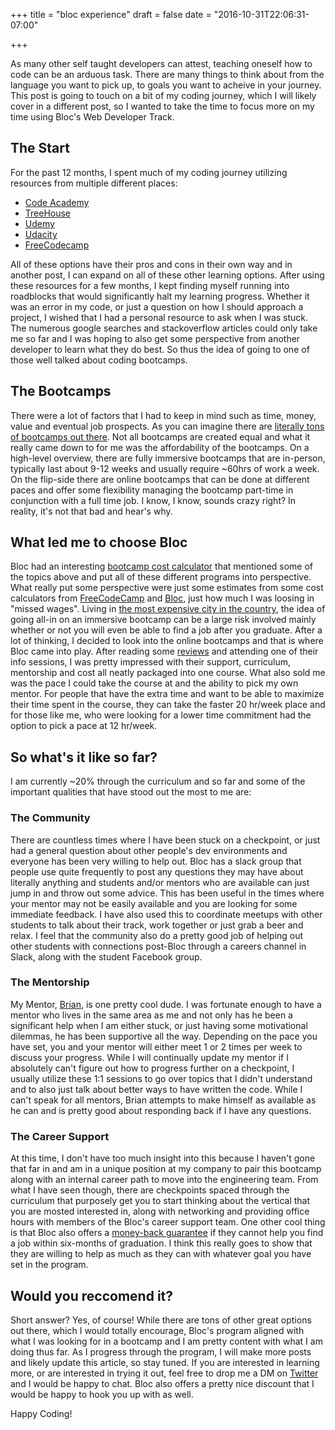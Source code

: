 +++
title = "bloc experience"
draft = false
date = "2016-10-31T22:06:31-07:00"

+++

As many other self taught developers can attest, teaching oneself how to code can be an arduous task. There are many things to think about from the language you want to pick up, to goals you want to acheive in your journey. This post is going to touch on a bit of my coding journey, which I will likely cover in a different post, so I wanted to take the time to focus more on my time using Bloc's Web Developer Track.  

## The Start
For the past 12 months, I spent much of my coding journey utilizing resources from multiple different places: 

* [Code Academy][1]
* [TreeHouse][2]
* [Udemy][3]
* [Udacity][4]
* [FreeCodecamp][5]

All of these options have their pros and cons in their own way and in another post, I can expand on all of these other learning options. After using these resources for a few months, I kept finding myself running into roadblocks that would significantly halt my learning progress. Whether it was an error in my code, or just a question on how I should approach a project, I wished that I had a personal resource to ask when I was stuck. The numerous google searches and stackoverflow articles could only take me so far and I was hoping to also get some perspective from another developer to learn what they do best. So thus the idea of going to one of those well talked about coding bootcamps.

## The Bootcamps
There were a lot of factors that I had to keep in mind such as time, money, value and eventual job prospects. As you can imagine there are [literally tons of bootcamps out there][6]. Not all bootcamps are created equal and what it really came down to for me was the affordability of the bootcamps. On a high-level overview, there are fully immersive bootcamps that are in-person, typically last about 9-12 weeks and usually require ~60hrs of work a week. On the flip-side there are online bootcamps that can be done at different paces and offer some flexibility managing the bootcamp part-time in conjunction with a full time job. I know, I know, sounds crazy right? In reality, it's not that bad and hear's why.

## What led me to choose Bloc
Bloc had an interesting [bootcamp cost calculator][7] that mentioned some of the topics above and put all of these different programs into perspective. What really put some perspective were just some estimates from some cost calculators from [FreeCodeCamp][8] and [Bloc][9], just how much I was loosing in "missed wages". Living in [the most expensive city in the country][10], the idea of going all-in on an immersive bootcamp can be a large risk involved mainly whether or not you will even be able to find a job after you graduate. After a lot of thinking, I decided to look into the online bootcamps and that is where Bloc came into play. After reading some [reviews][11] and attending one of their info sessions, I was pretty impressed with their support, curriculum, mentorship and cost all neatly packaged into one course. What also sold me was the pace I could take the course at and the ability to pick my own mentor. For people that have the extra time and want to be able to maximize their time spent in the course, they can take the faster 20 hr/week place and for those like me, who were looking for a lower time commitment had the option to pick a pace at 12 hr/week. 

## So what's it like so far?

I am currently ~20% through the curriculum and so far and some of the important qualities that have stood out the most to me are:

### The Community

There are countless times where I have been stuck on a checkpoint, or just had a general question about other people's dev environments and everyone has been very willing to help out. Bloc has a slack group that people use quite frequently to post any questions they may have about literally anything and students and/or mentors who are available can just jump in and throw out some advice. This has been useful in the times where your mentor may not be easily available and you are looking for some immediate feedback. I have also used this to coordinate meetups with other students to talk about their track, work together or just grab a beer and relax. I feel that the community also do a pretty good job of helping out other students with connections post-Bloc through a careers channel in Slack, along with the student Facebook group. 

### The Mentorship

My Mentor, [Brian](https://briandouglas.me/), is one pretty cool dude. I was fortunate enough to have a mentor who lives in the same area as me and not only has he been a significant help when I am either stuck, or just having some motivational dilemmas, he has been supportive all the way. Depending on the pace you have set, you and your mentor will either meet 1 or 2 times per week to discuss your progress. While I will continually update my mentor if I absolutely can't figure out how to progress further on a checkpoint, I usually utilize these 1:1 sessions to go over topics that I didn't understand and to also just talk about better ways to have written the code. While I can't speak for all mentors, Brian attempts to make himself as available as he can and is pretty good about responding back if I have any questions.

### The Career Support

At this time, I don't have too much insight into this because I haven't gone that far in and am in a unique position at my company to pair this bootcamp along with an internal career path to move into the engineering team. From what I have seen though, there are checkpoints spaced through the curriculum that purposely get you to start thinking about the vertical that you are mosted interested in, along with networking and providing office hours with members of the Bloc's career support team. One other cool thing is that Bloc also offers a [money-back guarantee](https://www.bloc.io/faq) if they cannot help you find a job within six-months of graduation. I think this really goes to show that they are willing to help as much as they can with whatever goal you have set in the program. 


## Would you reccomend it?

Short answer? Yes, of course! While there are tons of other great options out there, which I would totally encourage, Bloc's program aligned with what I was looking for in a bootcamp and I am pretty content with what I am doing thus far. As I progress through the program, I will make more posts and likely update this article, so stay tuned. If you are interested in learning more, or are interested in trying it out, feel free to drop me a DM on [Twitter](https://twitter.com/tophsmcgoats) and I would be happy to chat. Bloc also offers a pretty nice discount that I would be happy to hook you up with as well.

Happy Coding! 


[1]: https://www.codecademy.com/
[2]: https://teamtreehouse.com/
[3]: https://www.udemy.com/the-complete-web-developer-course-2/
[4]: https://www.udacity.com/
[5]: https://www.freecodecamp.com/
[6]: http://www.skilledup.com/articles/online-alternatives-coding-bootcamp
[7]: https://www.bloc.io/coding-bootcamp-comparison
[8]: https://www.freecodecamp.com/coding-bootcamp-cost-calculator
[9]: https://www.bloc.io/coding-bootcamp-calculator
[10]: http://www.inc.com/minda-zetlin/what-it-costs-to-live-in-the-10-most-expensive-cities-in-america.html
[11]: https://www.coursereport.com/schools/bloc
[12]: https://briandouglas.me/